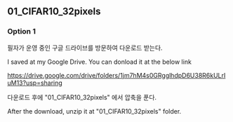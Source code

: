 ## 01_CIFAR10_32pixels 

### Option 1
필자가 운영 중인 구글 드라이브를 방문하여 다운로드 받는다.

I saved at my Google Drive. You can donload it at the below link

https://drive.google.com/drive/folders/1jm7hM4s0GRgglhdpD6U38R6kULrIuM13?usp=sharing

다운로드 후에 "01_CIFAR10_32pixels" 에서 압축을 푼다.

After the download, unzip it at "01_CIFAR10_32pixels" folder.


